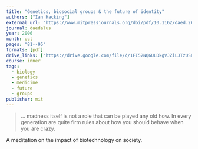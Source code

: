 ```yaml
---
title: "Genetics, biosocial groups & the future of identity"
authors: ["Ian Hacking"]
external_url: "https://www.mitpressjournals.org/doi/pdf/10.1162/daed.2006.135.4.81"
journal: daedalus
year: 2006
month: oct
pages: "81--95"
formats: [pdf]
drive_links: ["https://drive.google.com/file/d/1FI52NQ6ULDkgVJZiLJTzUSLA4E_GoOzI/view?usp=drivesdk"]
course: inner
tags:
  - biology
  - genetics
  - medicine
  - future
  - groups
publisher: mit
---
```


> … madness itself is not a role that can be played any old how. In every generation are quite firm rules about how you should behave when you are crazy.

A meditation on the impact of biotechnology on society.
